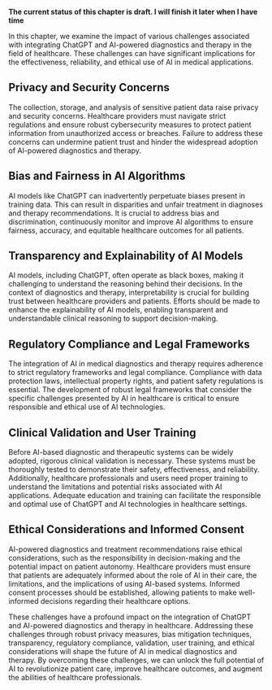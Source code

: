**The current status of this chapter is draft. I will finish it later when I have time**

In this chapter, we examine the impact of various challenges associated with integrating ChatGPT and AI-powered diagnostics and therapy in the field of healthcare. These challenges can have significant implications for the effectiveness, reliability, and ethical use of AI in medical applications.

Privacy and Security Concerns
-----------------------------

The collection, storage, and analysis of sensitive patient data raise privacy and security concerns. Healthcare providers must navigate strict regulations and ensure robust cybersecurity measures to protect patient information from unauthorized access or breaches. Failure to address these concerns can undermine patient trust and hinder the widespread adoption of AI-powered diagnostics and therapy.

Bias and Fairness in AI Algorithms
----------------------------------

AI models like ChatGPT can inadvertently perpetuate biases present in training data. This can result in disparities and unfair treatment in diagnoses and therapy recommendations. It is crucial to address bias and discrimination, continuously monitor and improve AI algorithms to ensure fairness, accuracy, and equitable healthcare outcomes for all patients.

Transparency and Explainability of AI Models
--------------------------------------------

AI models, including ChatGPT, often operate as black boxes, making it challenging to understand the reasoning behind their decisions. In the context of diagnostics and therapy, interpretability is crucial for building trust between healthcare providers and patients. Efforts should be made to enhance the explainability of AI models, enabling transparent and understandable clinical reasoning to support decision-making.

Regulatory Compliance and Legal Frameworks
------------------------------------------

The integration of AI in medical diagnostics and therapy requires adherence to strict regulatory frameworks and legal compliance. Compliance with data protection laws, intellectual property rights, and patient safety regulations is essential. The development of robust legal frameworks that consider the specific challenges presented by AI in healthcare is critical to ensure responsible and ethical use of AI technologies.

Clinical Validation and User Training
-------------------------------------

Before AI-based diagnostic and therapeutic systems can be widely adopted, rigorous clinical validation is necessary. These systems must be thoroughly tested to demonstrate their safety, effectiveness, and reliability. Additionally, healthcare professionals and users need proper training to understand the limitations and potential risks associated with AI applications. Adequate education and training can facilitate the responsible and optimal use of ChatGPT and AI technologies in healthcare settings.

Ethical Considerations and Informed Consent
-------------------------------------------

AI-powered diagnostics and treatment recommendations raise ethical considerations, such as the responsibility in decision-making and the potential impact on patient autonomy. Healthcare providers must ensure that patients are adequately informed about the role of AI in their care, the limitations, and the implications of using AI-based systems. Informed consent processes should be established, allowing patients to make well-informed decisions regarding their healthcare options.

These challenges have a profound impact on the integration of ChatGPT and AI-powered diagnostics and therapy in healthcare. Addressing these challenges through robust privacy measures, bias mitigation techniques, transparency, regulatory compliance, validation, user training, and ethical considerations will shape the future of AI in medical diagnostics and therapy. By overcoming these challenges, we can unlock the full potential of AI to revolutionize patient care, improve healthcare outcomes, and augment the abilities of healthcare professionals.
